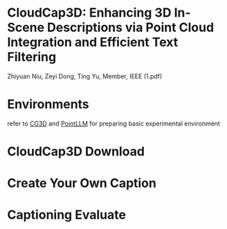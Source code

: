 # CloudCap3D: Enhancing 3D In-Scene Descriptions via Point Cloud Integration and Efficient Text Filtering
Zhiyuan Niu, Zeyi Dong, Ting Yu, Member, IEEE
(1.pdf)
# Environments
refer to [CG3D](https://github.com/deeptibhegde/CLIP-goes-3D) and [PointLLM](https://github.com/OpenRobotLab/PointLLM) for preparing basic experimental environment
# CloudCap3D Download
# Create Your Own Caption

# Captioning Evaluate 
